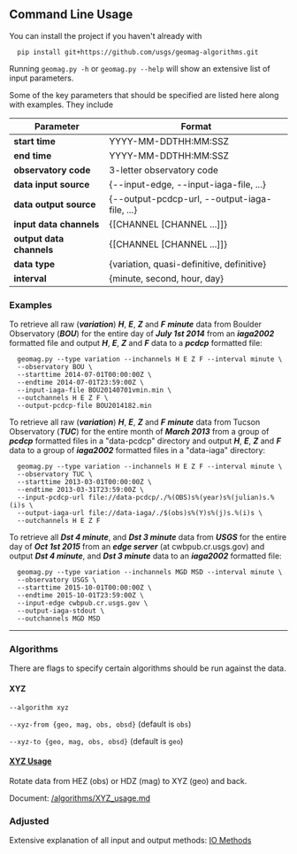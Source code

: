 ## Command Line Usage

You can install the project if you haven't already with

      pip install git+https://github.com/usgs/geomag-algorithms.git

Running `geomag.py -h` or `geomag.py --help` will show an extensive list of
input parameters.

Some of the key parameters that should be specified are listed here along with
examples. They include

| Parameter                  | Format                                       |
| -------------------------- | -------------------------------------------- |
| __start time__             | YYYY-MM-DDTHH:MM:SSZ                         |
| __end time__               | YYYY-MM-DDTHH:MM:SSZ                         |
| __observatory code__       | 3-letter observatory code                    |
| __data input source__      | {--input-edge, --input-iaga-file, ...}       |
| __data output source__     | {--output-pcdcp-url, --output-iaga-file, ...}|
| __input data channels__    | {[CHANNEL [CHANNEL ...]]}                    |
| __output data channels__   | {[CHANNEL [CHANNEL ...]]}                    |
| __data type__              | {variation, quasi-definitive, definitive}    |
| __interval__               | {minute, second, hour, day}                  |


### Examples ###

To retrieve all raw (**_variation_**) **_H_**, **_E_**, **_Z_** and **_F_**
**_minute_** data from Boulder Observatory (**_BOU_**) for the entire day of
**_July 1st 2014_** from an **_iaga2002_** formatted file and output
**_H_**, **_E_**, **_Z_** and **_F_** data to a **_pcdcp_** formatted file:

      geomag.py --type variation --inchannels H E Z F --interval minute \
      --observatory BOU \
      --starttime 2014-07-01T00:00:00Z \
      --endtime 2014-07-01T23:59:00Z \
      --input-iaga-file BOU20140701vmin.min \
      --outchannels H E Z F \
      --output-pcdcp-file BOU2014182.min

To retrieve all raw (**_variation_**) **_H_**, **_E_**, **_Z_** and **_F_**
**_minute_** data from Tucson Observatory (**_TUC_**) for the entire month of
**_March 2013_** from a group of **_pcdcp_** formatted files in a "data-pcdcp"
directory and output **_H_**, **_E_**, **_Z_** and **_F_** data to a group of
**_iaga2002_** formatted files in a "data-iaga" directory:

      geomag.py --type variation --inchannels H E Z F --interval minute \
      --observatory TUC \
      --starttime 2013-03-01T00:00:00Z \
      --endtime 2013-03-31T23:59:00Z \
      --input-pcdcp-url file://data-pcdcp/./%(OBS)s%(year)s%(julian)s.%(i)s \
      --output-iaga-url file://data-iaga/./$(obs)s%(Y)s%(j)s.%(i)s \
      --outchannels H E Z F

To retrieve all **_Dst 4 minute_**, and **_Dst 3 minute_** data from **_USGS_**
for the entire day of **_Oct 1st 2015_** from an **_edge server_** (at
cwbpub.cr.usgs.gov) and output **_Dst 4 minute_**, and **_Dst 3 minute_**
data to an **_iaga2002_** formatted file:

      geomag.py --type variation --inchannels MGD MSD --interval minute \
      --observatory USGS \
      --starttime 2015-10-01T00:00:00Z \
      --endtime 2015-10-01T23:59:00Z \
      --input-edge cwbpub.cr.usgs.gov \
      --output-iaga-stdout \
      --outchannels MGD MSD


---
### Algorithms ###

There are flags to specify certain algorithms should be run against the data.

#### XYZ ####

`--algorithm xyz`

`--xyz-from {geo, mag, obs, obsd}` (default is `obs`)

`--xyz-to {geo, mag, obs, obsd}` (default is `geo`)

#### [XYZ Usage](./algorithms/XYZ_usage.md) ####

Rotate data from HEZ (obs) or HDZ (mag) to XYZ (geo) and back.

Document: [/algorithms/XYZ_usage.md](./algorithms/XYZ_usage.md)

### Adjusted ###



Extensive explanation of all input and output methods:
[IO Methods](./io.md)
